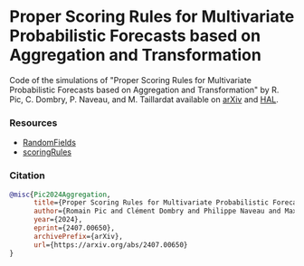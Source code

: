 # Proper Scoring Rules for Multivariate Probabilistic Forecasts based on Aggregation and Transformation

Code of the simulations of "Proper Scoring Rules for Multivariate Probabilistic Forecasts based on Aggregation and Transformation" by R. Pic, C. Dombry, P. Naveau, and M. Taillardat available on [arXiv](https://arxiv.org/abs/2407.00650) and [HAL](https://hal.science/hal-04629671).

### Resources

- [RandomFields](https://www.jstatsoft.org/article/view/v063i08)
- [scoringRules](https://github.com/FK83/scoringRules)

### Citation
```bibtex
@misc{Pic2024Aggregation,
      title={Proper Scoring Rules for Multivariate Probabilistic Forecasts based on Aggregation and Transformation}, 
      author={Romain Pic and Clément Dombry and Philippe Naveau and Maxime Taillardat},
      year={2024},
      eprint={2407.00650},
      archivePrefix={arXiv},
      url={https://arxiv.org/abs/2407.00650}
}
```
